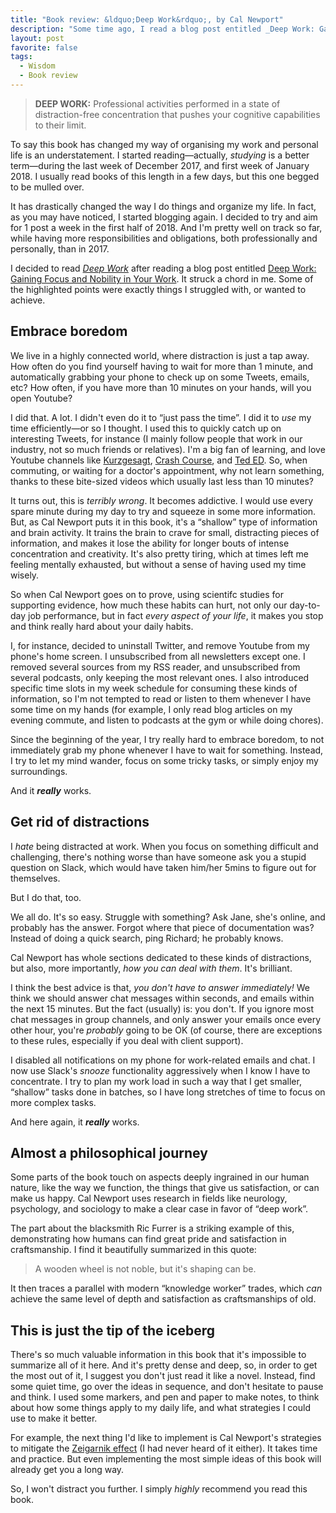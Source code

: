 ```yaml
---
title: "Book review: &ldquo;Deep Work&rdquo;, by Cal Newport"
description: "Some time ago, I read a blog post entitled _Deep Work: Gaining Focus and Nobility in Your Work_, and immediately thought: &ldquo;I just _have_ to read this!&rdquo; And I am so glad I did."
layout: post
favorite: false
tags:
  - Wisdom
  - Book review
---
```


> **DEEP WORK:** Professional activities performed in a state of distraction-free concentration that pushes your cognitive capabilities to their limit.

To say this book has changed my way of organising my work and personal life is an understatement. I started reading&mdash;actually, _studying_ is a better term&mdash;during the last week of December 2017, and first week of January 2018. I usually read books of this length in a few days, but this one begged to be mulled over.

It has drastically changed the way I do things and organize my life. In fact, as you may have noticed, I started blogging again. I decided to try and aim for 1 post a week in the first half of 2018. And I'm pretty well on track so far, while having more responsibilities and obligations, both professionally and personally, than in 2017. 

I decided to read _[Deep Work](http://calnewport.com/books/deep-work/)_ after reading a blog post entitled [Deep Work: Gaining Focus and Nobility in Your Work](https://www.lullabot.com/articles/deep-work-gaining-focus-and-reaching-for-nobility-in-your-work). It struck a chord in me. Some of the highlighted points were exactly things I struggled with, or wanted to achieve.

## Embrace boredom

We live in a highly connected world, where distraction is just a tap away. How often do you find yourself having to wait for more than 1 minute, and automatically grabbing your phone to check up on some Tweets, emails, etc? How often, if you have more than 10 minutes on your hands, will you open Youtube?

I did that. A lot. I didn't even do it to &ldquo;just pass the time&rdquo;. I did it to _use_ my time efficiently&mdash;or so I thought. I used this to quickly catch up on interesting Tweets, for instance (I mainly follow people that work in our industry, not so much friends or relatives). I'm a big fan of learning, and love Youtube channels like [Kurzgesagt](http://kurzgesagt.org/), [Crash Course](https://thecrashcourse.com/), and [Ted ED](https://ed.ted.com/). So, when commuting, or waiting for a doctor's appointment, why not learn something, thanks to these bite-sized videos which usually last less than 10 minutes? 

It turns out, this is _terribly wrong_. It becomes addictive. I would use every spare minute during my day to try and squeeze in some more information. But, as Cal Newport puts it in this book, it's a &ldquo;shallow&rdquo; type of information and brain activity. It trains the brain to crave for small, distracting pieces of information, and makes it lose the ability for longer bouts of intense concentration and creativity. It's also pretty tiring, which at times left me feeling mentally exhausted, but without a sense of having used my time wisely.

So when Cal Newport goes on to prove, using scientifc studies for supporting evidence, how much these habits can hurt, not only our day-to-day job performance, but in fact _every aspect of your life_, it makes you stop and think really hard about your daily habits.

I, for instance, decided to uninstall Twitter, and remove Youtube from my phone's home screen. I unsubscribed from all newsletters except one. I removed several sources from my RSS reader, and unsubscribed from several podcasts, only keeping the most relevant ones. I also introduced specific time slots in my week schedule for consuming these kinds of information, so I'm not tempted to read or listen to them whenever I have some time on my hands (for example, I only read blog articles on my evening commute, and listen to podcasts at the gym or while doing chores).

Since the beginning of the year, I try really hard to embrace boredom, to not immediately grab my phone whenever I have to wait for something. Instead, I try to let my mind wander, focus on some tricky tasks, or simply enjoy my surroundings.

And it _**really**_ works.

## Get rid of distractions

I _hate_ being distracted at work. When you focus on something difficult and challenging, there's nothing worse than have someone ask you a stupid question on Slack, which would have taken him/her 5mins to figure out for themselves.

But I do that, too. 

We all do. It's so easy. Struggle with something? Ask Jane, she's online, and probably has the answer. Forgot where that piece of documentation was? Instead of doing a quick search, ping Richard; he probably knows.

Cal Newport has whole sections dedicated to these kinds of distractions, but also, more importantly, _how you can deal with them_. It's brilliant. 

I think the best advice is that, _you don't have to answer immediately!_ We think we should answer chat messages within seconds, and emails within the next 15 minutes. But the fact (usually) is: you don't. If you ignore most chat messages in group channels, and only answer your emails once every other hour, you're _probably_ going to be OK (of course, there are exceptions to these rules, especially if you deal with client support).

I disabled all notifications on my phone for work-related emails and chat. I now use Slack's _snooze_ functionality aggressively when I know I have to concentrate. I try to plan my work load in such a way that I get smaller, &ldquo;shallow&rdquo; tasks done in batches, so I have long stretches of time to focus on more complex tasks.

And here again, it _**really**_ works.

## Almost a philosophical journey

Some parts of the book touch on aspects deeply ingrained in our human nature, like the way we function, the things that give us satisfaction, or can make us happy. Cal Newport uses research in fields like neurology, psychology, and sociology to make a clear case in favor of &ldquo;deep work&rdquo;.

The part about the blacksmith Ric Furrer is a striking example of this, demonstrating how humans can find great pride and satisfaction in craftsmanship. I find it beautifully summarized in this quote:

> A wooden wheel is not noble, but it's shaping can be.

It then traces a parallel with modern &ldquo;knowledge worker&rdquo; trades, which _can_ achieve the same level of depth and satisfaction as craftsmanships of old.

## This is just the tip of the iceberg

There's so much valuable information in this book that it's impossible to summarize all of it here. And it's pretty dense and deep, so, in order to get the most out of it, I suggest you don't just read it like a novel. Instead, find some quiet time, go over the ideas in sequence, and don't hesitate to pause and think. I used some markers, and pen and paper to make notes, to think about how some things apply to my daily life, and what strategies I could use to make it better. 

For example, the next thing I'd like to implement is Cal Newport's strategies to mitigate the [Zeigarnik effect](https://en.wikipedia.org/wiki/Zeigarnik_effect) (I had never heard of it either). It takes time and practice. But even implementing the most simple ideas of this book will already get you a long way.

So, I won't distract you further. I simply _highly_ recommend you read this book.


